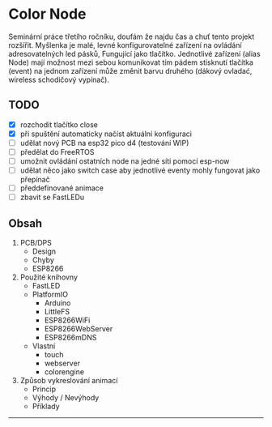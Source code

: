 # Color Node

Seminární práce třetího ročníku, doufám že najdu čas a chuť tento projekt rozšířit. Myšlenka je malé, levné konfigurovatelné zařízení na ovládání adresovatelných led pásků,
Fungující jako tlačítko. Jednotlivé zařízení (alias Node) mají možnost mezi sebou komunikovat tím pádem stisknutí tlačítka (event) na jednom zařízení může změnit barvu druhého
(dákový ovladać, wireless schodičový vypínač).

## TODO

- [X] rozchodit tlačítko close
- [X] při spuštění automaticky načíst aktuální konfiguraci
- [ ] udělat nový PCB na esp32 pico d4 (testování WIP)
- [ ] předělat do FreeRTOS
- [ ] umožnit ovládání ostatních node na jedné síti pomocí esp-now
- [ ] udělat něco jako switch case aby jednotlivé eventy mohly fungovat jako přepínač
- [ ] předdefinované animace
- [ ] zbavit se FastLEDu

## Obsah
1.  PCB/DPS
    * Design
    * Chyby
    * ESP8266
3. Použité knihovny
    * FastLED
    * PlatformIO
        * Arduino
        * LittleFS
        * ESP8266WiFi
        * ESP8266WebServer
        * ESP8266mDNS
    * Vlastní
        * touch
        * webserver
        * colorengine
5. Způsob vykreslování animací
    * Princip
    * Výhody / Nevýhody
    * Příklady
---

